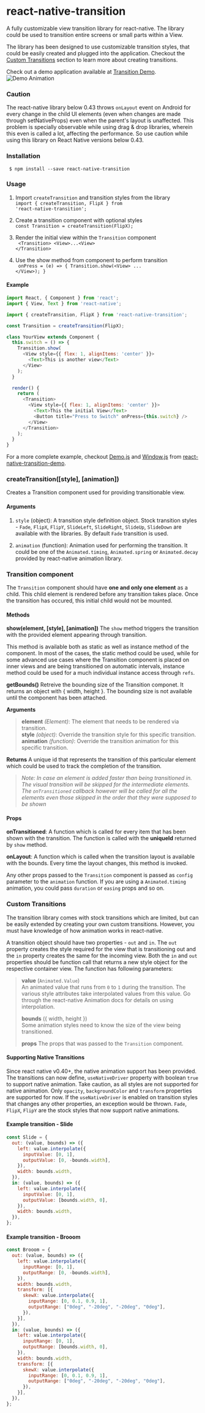 # react-native-transition
A fully customizable view transition library for react-native. The library
could be used to transition entire screens or small parts within a View.

The library has been designed to use customizable transition styles, that
could be easily created and plugged into the application. Checkout the
[Custom Transitions](#custom-transitions) section to learn more about creating
transitions.

Check out a demo application available at
[Transition Demo](https://github.com/sharingapples/react-native-transition-demo).  
![Demo Animation](./docs/demo.gif)

### Caution
The react-native library below 0.43 throws `onLayout` event on Android for every change
in the child UI elements (even when changes are made through setNativeProps) even
when the parent's layout is unaffected. This problem is specially observable while using
drag & drop libraries, wherein this even is called a lot, affecting the performance. So
use caution while using this library on React Native versions below 0.43.

### Installation
` $ npm install --save react-native-transition`

### Usage

1. Import `createTransition` and transition styles from the library  
   <code>import { createTransition, FlipX } from 'react-native-transition';</code>

2. Create a transition component with optional styles  
   <code>const Transition = createTransition(FlipX);</code>

3. Render the initial view within the `Transition` component  
   <code>
   &lt;Transition&gt;
   &lt;View&gt;...&lt;View&gt;
   &lt;/Transition&gt;
   </code>

4. Use the show method from component to perform transition  
   <code>
     onPress = (e) => { Transition.show(&lt;View&gt; ... &lt;/View&gt;); }
   </code>

#### Example
```javascript
import React, { Component } from 'react';
import { View, Text } from 'react-native';

import { createTransition, FlipX } from 'react-native-transition';

const Transition = createTransition(FlipX);

class YourView extends Component {
  this.switch = () => {
    Transition.show(
      <View style={{ flex: 1, alignItems: 'center' }}>
        <Text>This is another view</Text>
      </View>
    );
  }

  render() {
    return (
      <Transition>
        <View style={{ flex: 1, alignItems: 'center' }}>
          <Text>This the initial View</Text>
          <Button title="Press to Switch" onPress={this.switch} />
        </View>
      </Transition>
    );
  }
}
```

For a more complete example, checkout [Demo.js](https://github.com/sharingapples/react-native-transition-demo/tree/master/src/Demo.js)
and [Window.js](https://github.com/sharingapples/react-native-transition-demo/tree/master/src/Window.js) from
[react-native-transition-demo](https://github.com/sharingapples/react-native-transition-demo).

### createTransition([style], [animation])
Creates a Transition component used for providing transitionable view.

#### Arguments
1. `style` (object): A transition style definition object. Stock transition styles - `Fade`,
`FlipX`, `FlipY`, `SlideLeft`, `SlideRight`, `SlideUp`, `SlideDown` are available
with the libraries. By default `Fade` transition is used.

2. `animation` (function): Animation used for performing the transition. It could
be one of the `Animated.timing`, `Animated.spring` or `Animated.decay` provided
by react-native animation library.

### Transition component
The `Transition` component should have **one and only one element** as a child.
This child element is rendered before any transition takes place. Once the
transition has occured, this initial child would not be mounted.

#### Methods
**show(element, [style], [animation])**
The `show` method triggers the transition with the provided element appearing
through transition.

This method is available both as static as well as instance method of the
component. In most of the cases, the static method could be used, while for
some advanced use cases where the Transition component is placed on inner
views and are being transitioned on automatic intervals, instance method
could be used for a much individual instance access through `refs`.

**getBounds()**
Retreive the bounding size of the Transition componet. It returns an object
with { width, height }. The bounding size is not available until the component
has been attached.

**Arguments**
> **element** *(Element)*: The element that needs to be rendered via transition.  
> **style** *(object)*: Override the transition style for this specific transition.  
> **animation** *(function)*: Override the transition animation for this specific transition.  

**Returns** A unique id that represents the transition of this particular element which
could be used to track the completion of the transition.

> *Note: In case an element is added faster than being transitioned in. The visual
transition will be skipped for the intermediate elements. The `onTransitioned` callback
however will be called for all the elements even those skipped in the order that
they were supposed to be shown*

#### Props
**onTransitioned**: A function which is called for every item that has been shown
with the transition. The function is called with the **uniqueId** returned by `show`
method.

**onLayout**: A function which is called when the transition layout is
available with the bounds. Every time the layout changes, this method is invoked.

Any other props passed to the `Transition` component is passed as `config` parameter
to the `animation` function. If you are using a `Animated.timing` animation, you
could pass `duration` or `easing` props and so on.

### Custom Transitions
The transition library comes with stock transitions which are limited, but
can be easily extended by creating your own custom transitions. However, you must
have knowledge of how animation works in react-native.

A transition object should have two properties - `out` and `in`. The `out`
property creates the style required for the view that is transitioning out
and the `in` property creates the same for the incoming view. Both the `in`
and `out` properties should be function call that returns a new style object
for the respective container view. The function has following parameters:
> **value** (`Animated.Value`)  
> An animated value that runs from `0` to `1` during the transition. The
various style attributes take interpolated values from this value. Go
through the react-native Animation docs for details on using interpolation.
>
> **bounds** ({ width, height })  
> Some animation styles need to know the size of the view being transitioned.
>
> **props**
> The props that was passed to the `Transition` component.

#### Supporting Native Transitions
Since react native v0.40+, the native animation support has been provided.
The transitions can now define, `useNativeDriver` property with boolean
`true` to support native animation. Take caution, as all styles are not
supported for native animation. Only `opacity`, `backgroundColor` and 
`transform` properties are supported for now. If the `useNativeDriver` is
enabled on transition styles that changes any other properties, an 
exception would be thrown. `Fade`, `FlipX`, `FlipY` are the stock styles
that now support native animations.

#### Example transition - Slide
```javascript
const Slide = {
  out: (value, bounds) => ({
    left: value.interpolate({
      inputValue: [0, 1],
      outputValue: [0, -bounds.width],
    }),
    width: bounds.width,
  }),
  in: (value, bounds) => ({
    left: value.interpolate({
      inputValue: [0, 1],
      outputValue: [bounds.width, 0],
    }),
    width: bounds.width,
  }),
};
```

#### Example transition - Brooom
```javascript
const Brooom = {
  out: (value, bounds) => ({
    left: value.interpolate({
      inputRange: [0, 1],
      outputRange: [0, -bounds.width],
    }),
    width: bounds.width,
    transform: [{
      skewX: value.interpolate({
        inputRange: [0, 0.1, 0.9, 1],
        outputRange: ["0deg", "-20deg", "-20deg", "0deg"],
      }),
    }],
  }),
  in: (value, bounds) => ({
    left: value.interpolate({
      inputRange: [0, 1],
      outputRange: [bounds.width, 0],
    }),
    width: bounds.width,
    transform: [{
      skewX: value.interpolate({
        inputRange: [0, 0.1, 0.9, 1],
        outputRange: ["0deg", "-20deg", "-20deg", "0deg"],
      }),
    }],
  }),
};
```

